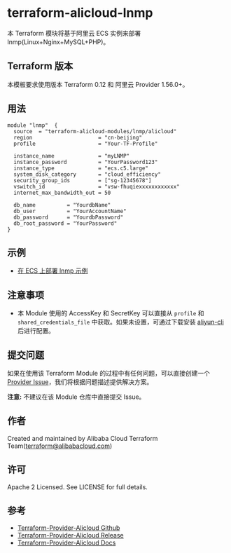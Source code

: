 terraform-alicloud-lnmp
=====================================================================

本 Terraform 模块将基于阿里云 ECS 实例来部署 lnmp(Linux+Nginx+MySQL+PHP)。

## Terraform 版本

本模板要求使用版本 Terraform 0.12 和 阿里云 Provider 1.56.0+。

## 用法

```hcl
module "lnmp"  {
  source  = "terraform-alicloud-modules/lnmp/alicloud"
  region                     = "cn-beijing"                
  profile                    = "Your-TF-Profile"
  
  instance_name              = "myLNMP"
  instance_password          = "YourPassword123"
  instance_type              = "ecs.c5.large"
  system_disk_category       = "cloud_efficiency"
  security_group_ids         = ["sg-12345678"]
  vswitch_id                 = "vsw-fhuqiexxxxxxxxxxxx"
  internet_max_bandwidth_out = 50

  db_name          = "YourdbName"
  db_user          = "YourAccountName"
  db_password      = "YourdbPassword"
  db_root_password = "YourPassword"
}
```

## 示例

* [在 ECS 上部署 lnmp 示例](https://github.com/terraform-alicloud-modules/terraform-alicloud-lnmp/tree/master/examples/complete)

## 注意事项

* 本 Module 使用的 AccessKey 和 SecretKey 可以直接从 `profile` 和 `shared_credentials_file` 中获取。如果未设置，可通过下载安装 [aliyun-cli](https://github.com/aliyun/aliyun-cli#installation) 后进行配置。

提交问题
------
如果在使用该 Terraform Module 的过程中有任何问题，可以直接创建一个 [Provider Issue](https://github.com/terraform-providers/terraform-provider-alicloud/issues/new)，我们将根据问题描述提供解决方案。

**注意:** 不建议在该 Module 仓库中直接提交 Issue。

作者
-------
Created and maintained by Alibaba Cloud Terraform Team(terraform@alibabacloud.com)

许可
----
Apache 2 Licensed. See LICENSE for full details.

参考
---------
* [Terraform-Provider-Alicloud Github](https://github.com/terraform-providers/terraform-provider-alicloud)
* [Terraform-Provider-Alicloud Release](https://releases.hashicorp.com/terraform-provider-alicloud/)
* [Terraform-Provider-Alicloud Docs](https://www.terraform.io/docs/providers/alicloud/index.html)
